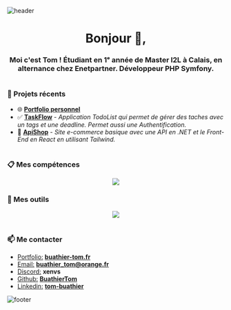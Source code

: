 ![header](https://capsule-render.vercel.app/api?type=waving&color=gradient&customColorList=0,2,2,5,30)

<h1 align="center"> Bonjour 👋,</h1>
<h3 align="center"> Moi c'est Tom ! Étudiant en 1ᵉ année de Master I2L à Calais, en alternance chez Enetpartner. Développeur PHP Symfony. </h3>

#

<h3 align="left">🚀 Projets récents</h3>

- 🌐 **[Portfolio personnel](https://buathier-tom.fr/)**
- ✅ **[TaskFlow](https://taskflow.buathier-tom.fr/)** - *Application TodoList qui permet de gérer des taches avec un tags et une deadline. Permet aussi une Authentification.*
- 🛒 **[ApiShop](https://apishop.buathier-tom.fr/)** - *Site e-commerce basique avec une API en .NET et le Front-End en React en utilisant Tailwind.*

#
<!-- https://github.com/tandpfun/skill-icons -->
<h3 align="left">📋 Mes compétences</h3>

<p align="center">
  <a href="https://skillicons.dev">
    <img src="https://skillicons.dev/icons?i=html,css,js,ts,nodejs,cs,php,symfony,nextjs,vite,react,sass,bootstrap,tailwindcss&theme=light" />
  </a>
</p>

<h3 align="left">🔧 Mes outils</h3>

<p align="center">
  <a href="https://skillicons.dev">
    <img src="https://skillicons.dev/icons?i=github,gitlab,vscode,idea,docker,azure,vercel,postgres,mongodb,notion,figma,stackoverflow,discord&theme=light" />
  </a>
</p>

#

<h3 align="left">📫 Me contacter</h3>

- <u>Portfolio:</u> **[buathier-tom.fr](https://buathier-tom.fr/)**
- <u>Email:</u> **buathier_tom@orange.fr**
- <u>Discord:</u> **xenvs**
- <u>Github:</u> **[BuathierTom](https://github.com/BuathierTom)**
- <u>Linkedin:</u> **[tom-buathier](https://www.linkedin.com/in/tom-buathier/)**

![footer](https://capsule-render.vercel.app/api?type=waving&section=footer&color=gradient&customColorList=0,2,2,5,30)
